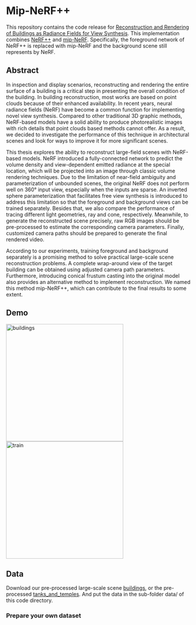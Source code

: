 # Mip-NeRF++
This repository contains the code release for [Reconstruction and Rendering of Buildings as Radiance Fields for View Synthesis](http://resolver.tudelft.nl/uuid:87d5d228-e00d-4cea-9e70-985315956556). This implementation combines [NeRF++](https://github.com/Kai-46/nerfplusplus) and [mip-NeRF](https://github.com/google/mipnerf). Specifically, the foreground network of NeRF++ is replaced with mip-NeRF and the background scene still represents by NeRF. 

## Abstract
In inspection and display scenarios, reconstructing and rendering the entire surface of a building is a critical step in presenting the overall condition of the building. In building reconstruction, most works are based on point clouds because of their enhanced availability. In recent years, neural radiance fields (NeRF) have become a common function for implementing novel view synthesis. Compared to other traditional 3D graphic methods, NeRF-based models have a solid ability to produce photorealistic images with rich details that point clouds based methods cannot offer. As a result, we decided to investigate the performance of this technique in architectural scenes and look for ways to improve it for more significant scenes.

This thesis explores the ability to reconstruct large-field scenes with NeRF-based models. NeRF introduced a fully-connected network to predict the volume density and view-dependent emitted radiance at the special location, which will be projected into an image through classic volume rendering techniques. Due to the limitation of near-field ambiguity and parameterization of unbounded scenes, the original NeRF does not perform well on 360° input view, especially when the inputs are sparse. An inverted sphere parameterization that facilitates free view synthesis is introduced to address this limitation so that the foreground and background views can be trained separately. Besides that, we also compare the performance of tracing different light geometries, ray and cone, respectively. Meanwhile, to generate the reconstructed scene precisely, raw RGB images should be pre-processed to estimate the corresponding camera parameters. Finally, customized camera paths should be prepared to generate the final rendered video.

According to our experiments, training foreground and background separately is a promising method to solve practical large-scale scene reconstruction problems. A complete wrap-around view of the target building can be obtained using adjusted camera path parameters. Furthermore, introducing conical frustum casting into the original model also provides an alternative method to implement reconstruction. We named this method mip-NeRF++, which can contribute to the final results to some extent.

## Demo
<img src="https://github.com/147-Enpu/mipnerfplusplus/blob/master/demo/buildings.gif" width="320" alt="buildings">  <img src="https://github.com/147-Enpu/mipnerfplusplus/blob/master/demo/train.gif" width="320" alt="train">

## Data
Download our pre-processed large-scale scene [buildings](https://drive.google.com/drive/folders/1SO6ku2NWfjezbLM8tZ28KmCSeTcW_-OH?usp=sharing), or the pre-processed [tanks_and_temples](https://drive.google.com/file/d/11KRfN91W1AxAW6lOFs4EeYDbeoQZCi87/view?usp=sharing). And put the data in the sub-folder data/ of this code directory.
### Prepare your own dataset
